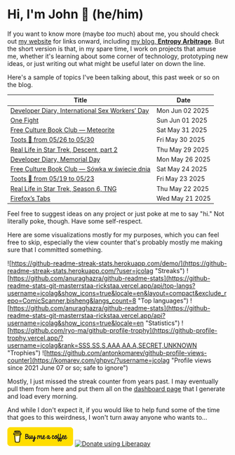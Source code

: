 # Hi, I'm John 👋 (he/him)

If you want to know more (maybe *too* much) about me, you should check out [my website](https://john.colagioia.net/) for links onward, including [my blog, **Entropy Arbitrage**](https://john.colagioia.net/blog).  But the short version is that, in my spare time, I work on projects that amuse me, whether it's learning about some corner of technology, prototyping new ideas, or just writing out what might be useful later on down the line.

Here's a sample of topics I've been talking about, this past week or so on the blog.

|Title|Date|
|-----|-------|
|[Developer Diary, International Sex Workers’ Day](https://john.colagioia.net/blog/2025/06/02/sex-workers.html)|Mon Jun 02 2025|
|[One Fight](https://john.colagioia.net/blog/2025/06/01/one-fight.html)|Sun Jun 01 2025|
|[Free Culture Book Club — Meteorite](https://john.colagioia.net/blog/2025/05/31/meteorite.html)|Sat May 31 2025|
|[Toots 🦣 from 05/26 to 05/30](https://john.colagioia.net/blog/2025/05/30/week.html)|Fri May 30 2025|
|[Real Life in Star Trek, Descent, part 2](https://john.colagioia.net/blog/2025/05/29/descent-2.html)|Thu May 29 2025|
|[Developer Diary, Memorial Day](https://john.colagioia.net/blog/2025/05/26/memorial.html)|Mon May 26 2025|
|[Free Culture Book Club — Sówka w świecie dnia](https://john.colagioia.net/blog/2025/05/24/owl-world.html)|Sat May 24 2025|
|[Toots 🦣 from 05/19 to 05/23](https://john.colagioia.net/blog/2025/05/23/week.html)|Fri May 23 2025|
|[Real Life in Star Trek, Season 6, TNG](https://john.colagioia.net/blog/2025/05/22/ng-season-6.html)|Thu May 22 2025|
|[Firefox’s Tabs](https://john.colagioia.net/blog/2025/05/21/firefox-tabs.html)|Wed May 21 2025|

Feel free to suggest ideas on any project or just poke at me to say "hi." Not literally poke, though. Have some self-respect.

Here are some visualizations mostly for my purposes, which you can feel free to skip, especially the view counter that's probably mostly me making sure that I committed something.

![https://github-readme-streak-stats.herokuapp.com/demo/](https://github-readme-streak-stats.herokuapp.com/?user=jcolag "Streaks")
![https://github.com/anuraghazra/github-readme-stats](https://github-readme-stats-git-masterrstaa-rickstaa.vercel.app/api/top-langs?username=jcolag&show_icons=true&locale=en&layout=compact&exclude_repo=ComicScanner,bisheng&langs_count=8 "Top languages")
![https://github.com/anuraghazra/github-readme-stats](https://github-readme-stats-git-masterrstaa-rickstaa.vercel.app/api?username=jcolag&show_icons=true&locale=en "Statistics")
![https://github.com/ryo-ma/github-profile-trophy](https://github-profile-trophy.vercel.app/?username=jcolag&rank=SSS,SS,S,AAA,AA,A,SECRET,UNKNOWN "Trophies")
![https://github.com/antonkomarev/github-profile-views-counter](https://komarev.com/ghpvc/?username=jcolag "Profile views since 2021 June 07 or so; safe to ignore")

Mostly, I just missed the streak counter from years past.  I may eventually pull them from here and put them all on the [dashboard page](https://github.com/jcolag/dash) that I generate and load every morning.

And while I don't expect it, if you would like to help fund some of the time that goes to this weirdness, I won't turn away anyone who wants to...

[<img src="images/default-yellow.png" alt="Buy Me a Coffee" width="150px"/>](https://www.buymeacoffee.com/jcolag)
<a href="https://liberapay.com/jcolag/donate"><img alt="Donate using Liberapay" src="https://liberapay.com/assets/widgets/donate.svg"></a>
